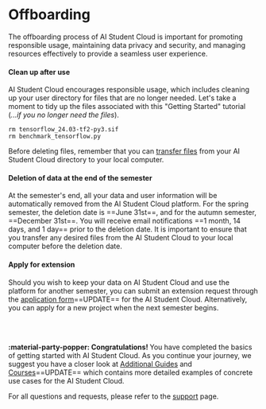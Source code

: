 # Offboarding

The offboarding process of AI Student Cloud is important for promoting responsible usage, maintaining data privacy and security, and managing resources effectively to provide a seamless user experience.

#### Clean up after use
AI Student Cloud encourages responsible usage, which includes cleaning up your user directory for files that are no longer needed. Let's take a moment to tidy up the files associated with this "Getting Started" tutorial (*...if you no longer need the files*).

```console
rm tensorflow_24.03-tf2-py3.sif
rm benchmark_tensorflow.py
```

Before deleting files, remember that you can [transfer files](/getting-started/file-transfer) from your AI Student Cloud directory to your local computer.

#### Deletion of data at the end of the semester
At the semester's end, all your data and user information will be automatically removed from the AI Student Cloud platform. For the spring semester, the deletion date is ==June 31st==, and for the autumn semester, ==December 31st==. You will receive email notifications ==1 month, 14 days, and 1 day== prior to the deletion date. It is important to ensure that you transfer any desired files from the AI Student Cloud to your local computer before the deletion date.

#### Apply for extension
Should you wish to keep your data on AI Student Cloud and use the platform for another semester, you can submit an extension request through the [application form](#)==UPDATE== for the AI Student Cloud. Alternatively, you can apply for a new project when the next semester begins.

<br>
<br>

<span style="color: var(--md-primary-fg-color); font-weight: 700;">:material-party-popper: Congratulations! </span>You have completed the basics of getting started with AI Student Cloud. As you continue your journey, we suggest you have a closer look at [Additional Guides](/additional-guides/terminal-basics) and [Courses](/#)==UPDATE== which contains more detailed examples of concrete use cases for the AI Student Cloud.

For all questions and requests, please refer to the [support](/support) page.